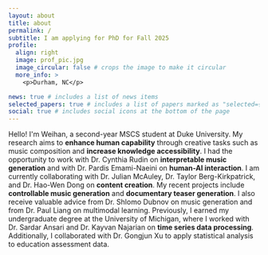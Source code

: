 ```yaml
---
layout: about
title: about
permalink: /
subtitle: I am applying for PhD for Fall 2025
profile:
  align: right
  image: prof_pic.jpg
  image_circular: false # crops the image to make it circular
  more_info: >
    <p>Durham, NC</p>

news: true # includes a list of news items
selected_papers: true # includes a list of papers marked as "selected={true}"
social: true # includes social icons at the bottom of the page
---
```


Hello! I'm Weihan, a second-year MSCS student at Duke University. My research aims to **enhance human capability** through creative tasks such as music composition and **increase knowledge accessibility**. I had the opportunity to work with Dr. Cynthia Rudin on **interpretable music generation** and with Dr. Pardis Emami-Naeini on **human-AI interaction**. I am currently collaborating with Dr. Julian McAuley, Dr. Taylor Berg-Kirkpatrick, and Dr. Hao-Wen Dong on **content creation**. My recent projects include **controllable music generation** and **documentary teaser generation**. I also receive valuable advice from Dr. Shlomo Dubnov on music generation and from Dr. Paul Liang on multimodal learning. Previously, I earned my undergraduate degree at the University of Michigan, where I worked with Dr. Sardar Ansari and Dr. Kayvan Najarian on **time series data processing**. Additionally, I collaborated with Dr. Gongjun Xu to apply statistical analysis to education assessment data.